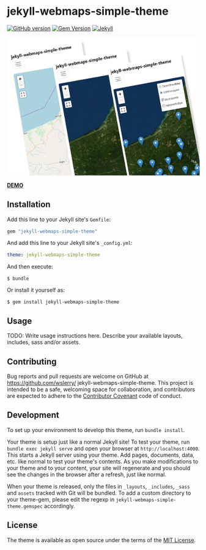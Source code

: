 # jekyll-webmaps-simple-theme

[![GitHub version](https://badge.fury.io/gh/wslerry%2Fjekyll-webmaps-simple-theme.svg)](https://badge.fury.io/gh/wslerry%2Fjekyll-webmaps-simple-theme)
[![Gem Version](https://badge.fury.io/rb/jekyll-webmaps-simple-theme.svg)](https://badge.fury.io/rb/jekyll-webmaps-simple-theme)
[![Jekyll](https://img.shields.io/badge/jekyll-%3E%3D3.7-blue.svg)](https://jekyllrb.com/)

![screenshot](screenshot.png)

**[DEMO](https://lerryws.xyz/jekyll-webmaps-simple-theme/)**

## Installation

Add this line to your Jekyll site's `Gemfile`:

```ruby
gem "jekyll-webmaps-simple-theme"
```

And add this line to your Jekyll site's `_config.yml`:

```yaml
theme: jekyll-webmaps-simple-theme
```

And then execute:

    $ bundle

Or install it yourself as:

    $ gem install jekyll-webmaps-simple-theme

## Usage

TODO: Write usage instructions here. Describe your available layouts, includes, sass and/or assets.

## Contributing

Bug reports and pull requests are welcome on GitHub at https://github.com/wslerry/
jekyll-webmaps-simple-theme. This project is intended to be a safe, welcoming space for collaboration, and contributors are expected to adhere to the [Contributor Covenant](http://contributor-covenant.org) code of conduct.

## Development

To set up your environment to develop this theme, run `bundle install`.

Your theme is setup just like a normal Jekyll site! To test your theme, run `bundle exec jekyll serve` and open your browser at `http://localhost:4000`. This starts a Jekyll server using your theme. Add pages, documents, data, etc. like normal to test your theme's contents. As you make modifications to your theme and to your content, your site will regenerate and you should see the changes in the browser after a refresh, just like normal.

When your theme is released, only the files in `_layouts`, `_includes`, `_sass` and `assets` tracked with Git will be bundled.
To add a custom directory to your theme-gem, please edit the regexp in `jekyll-webmaps-simple-theme.gemspec` accordingly.

## License

The theme is available as open source under the terms of the [MIT License](https://opensource.org/licenses/MIT).
